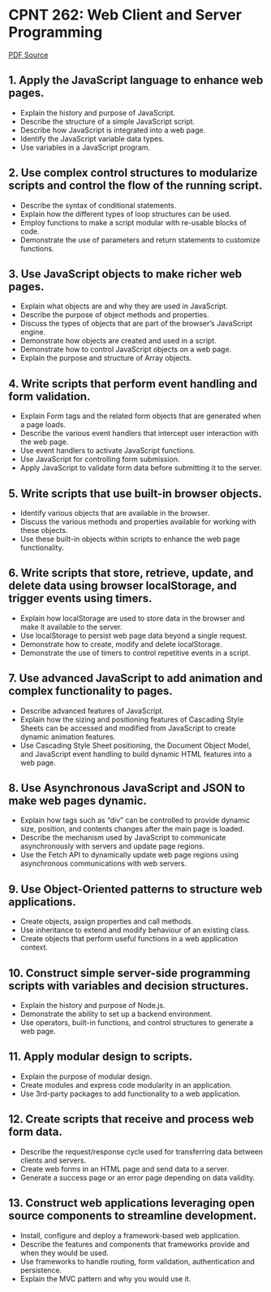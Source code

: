 # CPNT 262: Web Client and Server Programming
[PDF Source](CPNT_262.pdf)
## 1. Apply the JavaScript language to enhance web pages.
- Explain the history and purpose of JavaScript.
- Describe the structure of a simple JavaScript script.
- Describe how JavaScript is integrated into a web page.
- Identify the JavaScript variable data types.
- Use variables in a JavaScript program.

## 2. Use complex control structures to modularize scripts and control the flow of the running script.
- Describe the syntax of conditional statements.
- Explain how the different types of loop structures can be used.
- Employ functions to make a script modular with re-usable blocks of code.
- Demonstrate the use of parameters and return statements to customize functions.

## 3. Use JavaScript objects to make richer web pages.
- Explain what objects are and why they are used in JavaScript.
- Describe the purpose of object methods and properties.
- Discuss the types of objects that are part of the browser’s JavaScript engine.
- Demonstrate how objects are created and used in a script.
- Demonstrate how to control JavaScript objects on a web page.
- Explain the purpose and structure of Array objects.

## 4. Write scripts that perform event handling and form validation.
- Explain Form tags and the related form objects that are generated when a page loads.
- Describe the various event handlers that intercept user interaction with the web page.
- Use event handlers to activate JavaScript functions.
- Use JavaScript for controlling form submission.
- Apply JavaScript to validate form data before submitting it to the server.

## 5. Write scripts that use built-in browser objects.
- Identify various objects that are available in the browser.
- Discuss the various methods and properties available for working with these objects.
- Use these built-in objects within scripts to enhance the web page functionality.

## 6. Write scripts that store, retrieve, update, and delete data using browser localStorage, and trigger events using timers.
- Explain how localStorage are used to store data in the browser and make it available to the server.
- Use localStorage to persist web page data beyond a single request.
- Demonstrate how to create, modify and delete localStorage.
- Demonstrate the use of timers to control repetitive events in a script.

## 7. Use advanced JavaScript to add animation and complex functionality to pages.
- Describe advanced features of JavaScript.
- Explain how the sizing and positioning features of Cascading Style Sheets can be accessed and modified from JavaScript to create dynamic animation features.
- Use Cascading Style Sheet positioning, the Document Object Model, and JavaScript event handling to build dynamic HTML features into a web page.

## 8. Use Asynchronous JavaScript and JSON to make web pages dynamic.
- Explain how tags such as “div” can be controlled to provide dynamic size, position, and contents changes after the main page is loaded.
- Describe the mechanism used by JavaScript to communicate asynchronously with servers and update page regions.
- Use the Fetch API to dynamically update web page regions using asynchronous communications with web servers.

## 9. Use Object-Oriented patterns to structure web applications.
- Create objects, assign properties and call methods.
- Use inheritance to extend and modify behaviour of an existing class.
- Create objects that perform useful functions in a web application context.

## 10. Construct simple server-side programming scripts with variables and decision structures.
- Explain the history and purpose of Node.js.
- Demonstrate the ability to set up a backend environment.
- Use operators, built-in functions, and control structures to generate a web page.

## 11. Apply modular design to scripts.
- Explain the purpose of modular design.
- Create modules and express code modularity in an application.
- Use 3rd-party packages to add functionality to a web application.

## 12. Create scripts that receive and process web form data.
- Describe the request/response cycle used for transferring data between clients and servers.
- Create web forms in an HTML page and send data to a server.
- Generate a success page or an error page depending on data validity.

## 13. Construct web applications leveraging open source components to streamline development.
- Install, configure and deploy a framework-based web application.
- Describe the features and components that frameworks provide and when they would be used.
- Use frameworks to handle routing, form validation, authentication and persistence.
- Explain the MVC pattern and why you would use it.
